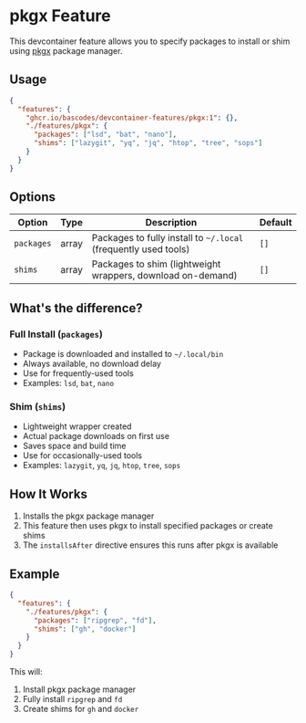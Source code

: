 # pkgx Feature

This devcontainer feature allows you to specify packages to install or shim using [pkgx](https://pkgx.sh) package manager.

## Usage

```json
{
  "features": {
    "ghcr.io/bascodes/devcontainer-features/pkgx:1": {},
    "./features/pkgx": {
      "packages": ["lsd", "bat", "nano"],
      "shims": ["lazygit", "yq", "jq", "htop", "tree", "sops"]
    }
  }
}
```

## Options

| Option | Type | Description | Default |
|--------|------|-------------|---------|
| `packages` | array | Packages to fully install to `~/.local` (frequently used tools) | `[]` |
| `shims` | array | Packages to shim (lightweight wrappers, download on-demand) | `[]` |

## What's the difference?

### Full Install (`packages`)
- Package is downloaded and installed to `~/.local/bin`
- Always available, no download delay
- Use for frequently-used tools
- Examples: `lsd`, `bat`, `nano`

### Shim (`shims`)
- Lightweight wrapper created
- Actual package downloads on first use
- Saves space and build time
- Use for occasionally-used tools
- Examples: `lazygit`, `yq`, `jq`, `htop`, `tree`, `sops`

## How It Works

1. Installs the pkgx package manager
2. This feature then uses pkgx to install specified packages or create shims
3. The `installsAfter` directive ensures this runs after pkgx is available

## Example

```json
{
  "features": {
    "./features/pkgx": {
      "packages": ["ripgrep", "fd"],
      "shims": ["gh", "docker"]
    }
  }
}
```

This will:
1. Install pkgx package manager
2. Fully install `ripgrep` and `fd`
3. Create shims for `gh` and `docker`
